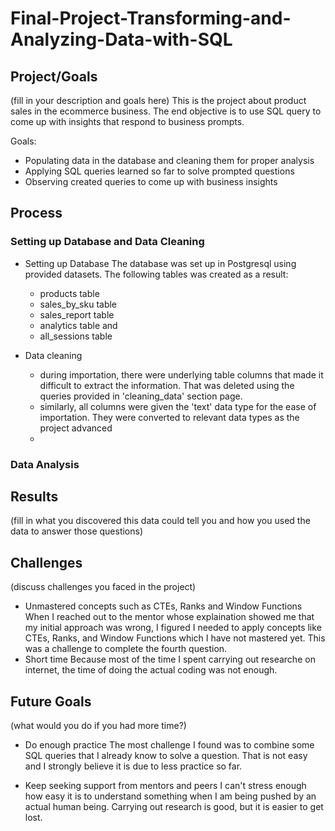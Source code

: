 # Final-Project-Transforming-and-Analyzing-Data-with-SQL

## Project/Goals
(fill in your description and goals here) 
This is the project about product sales in the ecommerce business. The end objective is to use SQL query to come up with insights that respond to business prompts. 

Goals: 
- Populating data in the database and cleaning them for proper analysis
- Applying SQL queries learned so far to solve prompted questions
- Observing created queries to come up with business insights

## Process
### Setting up Database and Data Cleaning
* Setting up Database
  The database was set up in Postgresql using provided datasets. The following tables was created as a result:
  - products table
  - sales_by_sku table
  - sales_report table
  - analytics table and
  - all_sessions table
 
* Data cleaning
  - during importation, there were underlying table columns that made it difficult to extract the information. That was deleted using the queries provided in 'cleaning_data' section page.
  - similarly, all columns were given the 'text' data type for the ease of importation. They were converted to relevant data types as the project advanced
  - 
### Data Analysis 

## Results
(fill in what you discovered this data could tell you and how you used the data to answer those questions)

## Challenges 
(discuss challenges you faced in the project)
* Unmastered concepts such as CTEs, Ranks and Window Functions
When I reached out to the mentor whose explaination showed me that my initial approach was wrong, I figured I needed to apply concepts like CTEs, Ranks, and Window Functions which I have not mastered yet. This was a challenge to complete the fourth question.
* Short time
Because most of the time I spent carrying out researche on internet, the time of doing the actual coding was not enough. 
## Future Goals
(what would you do if you had more time?)
* Do enough practice
The most challenge I found was to combine some SQL queries that I already know to solve a question. That is not easy and I strongly believe it is due to less practice so far.

* Keep seeking support from mentors and peers
I can't stress enough how easy it is to understand something when I am being pushed by an actual human being. Carrying out research is good, but it is easier to get lost. 
